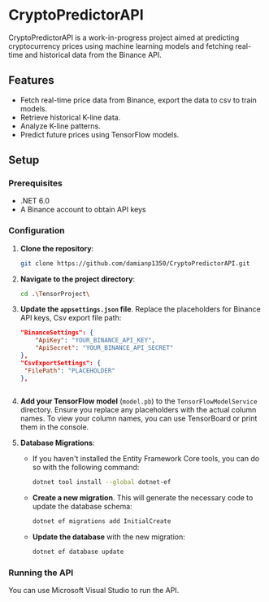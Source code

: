 # CryptoPredictorAPI

CryptoPredictorAPI is a work-in-progress project aimed at predicting cryptocurrency prices using machine learning models and fetching real-time and historical data from the Binance API.

## Features

- Fetch real-time price data from Binance, export the data to csv to train models.
- Retrieve historical K-line data.
- Analyze K-line patterns.
- Predict future prices using TensorFlow models.

## Setup

### Prerequisites

- .NET 6.0
- A Binance account to obtain API keys

### Configuration

1. **Clone the repository**:
   ```bash
   git clone https://github.com/damianp1350/CryptoPredictorAPI.git
   ```

2. **Navigate to the project directory**:
   ```bash
   cd .\TensorProject\
   ```

3. **Update the `appsettings.json` file**. Replace the placeholders for Binance API keys, Csv export file path:
   ```json
   "BinanceSettings": {
       "ApiKey": "YOUR_BINANCE_API_KEY",
       "ApiSecret": "YOUR_BINANCE_API_SECRET"
   },
   "CsvExportSettings": {
    "FilePath": "PLACEHOLDER"
   },
  
   ```

4. **Add your TensorFlow model** (`model.pb`) to the `TensorFlowModelService` directory. Ensure you replace any placeholders with the actual column names. To view your column names, you can use TensorBoard or print them in the console.

5. **Database Migrations**:
   
   - If you haven't installed the Entity Framework Core tools, you can do so with the following command:
     ```bash
     dotnet tool install --global dotnet-ef
     ```

   - **Create a new migration**. This will generate the necessary code to update the database schema:
     ```bash
     dotnet ef migrations add InitialCreate
     ```

   - **Update the database** with the new migration:
     ```bash
     dotnet ef database update
     ```

### Running the API

You can use Microsoft Visual Studio to run the API.
